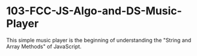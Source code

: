 # 103-FCC-JS-Algo-and-DS-Music-Player

This simple music player is the beginning of understanding the "String and Array Methods" of JavaScript.
